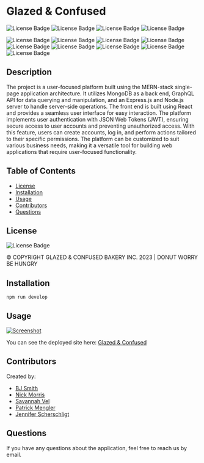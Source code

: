 # Glazed & Confused

![License Badge](https://img.shields.io/badge/-MongoDB-47A248?logo=mongodb&style=flat&logoColor=white)
![License Badge](https://img.shields.io/badge/-Express-000000?logo=express&style=flat&logoColor=white)
![License Badge](https://img.shields.io/badge/-React-61DAFB?logo=react&syle=flat&logoColor=white)
![License Badge](https://img.shields.io/badge/-Node.js-339933?logo=node.js&style=flat&logoColor=white)

![License Badge](https://img.shields.io/badge/-GraphQL-E50695?logo=graphql&syle=flat&logoColor=white)
![License Badge](https://img.shields.io/badge/-Stripe-008CDD?logo=stripe&style=flat&logoColor=white)
![License Badge](https://img.shields.io/badge/-.ENV-ECD53F?logo=.env&syle=flat&logoColor=white)
![License Badge](https://img.shields.io/badge/-Javascript-F7DF1E?logo=Javascript&syle=flat&logoColor=white)
![License Badge](https://img.shields.io/badge/-Heroku-430098?logo=heroku&style=flat&logoColor=white)
![License Badge](https://img.shields.io/badge/-After%20Effects-9999FF?logo=adobeaftereffects&style=flat&logoColor=white)
![License Badge](https://img.shields.io/badge/-Figma-F24E1E?logo=figma&style=flat&logoColor=white)
![License Badge](https://img.shields.io/badge/-Trello-0052CC?logo=trello&style=flat&logoColor=white)
![License Badge](https://img.shields.io/badge/-Adobe%20Photoshop-31A8FF?logo=AdobePhotoshop&style=flat&logoColor=white)

## Description

The project is a user-focused platform built using the MERN-stack single-page application architecture. It utilizes MongoDB as a back end, GraphQL API for data querying and manipulation, and an Express.js and Node.js server to handle server-side operations. The front end is built using React and provides a seamless user interface for easy interaction.
The platform implements user authentication with JSON Web Tokens (JWT), ensuring secure access to user accounts and preventing unauthorized access. With this feature, users can create accounts, log in, and perform actions tailored to their specific permissions. The platform can be customized to suit various business needs, making it a versatile tool for building web applications that require user-focused functionality.

## Table of Contents

- [License](#license)
- [Installation](#installation)
- [Usage](#usage)
- [Contributors](#contributors)
- [Questions](#questions)

## License
![License Badge](https://shields.io/badge/license-MIT-green) 

© COPYRIGHT GLAZED & CONFUSED BAKERY INC. 2023 | DONUT WORRY BE HUNGRY


## Installation
````
npm run develop
````


## Usage
[![Screenshot](https://github.com/PMengler/glazed-and-confused/blob/main/client/src/assets/gc-screenshot.jpg)](https://github.com/PMengler/glazed-and-confused/blob/main/client/src/assets/gc-screenshot.jpg)

You can see the deployed site here: [Glazed & Confused](https://glazed-and-confused-app.herokuapp.com/)


## Contributors
Created by: 
- <a href="https://github.com/bryanjeremysmith"> BJ Smith </a>
- <a href="https://github.com/Morralytics"> Nick Morris </a>    
- <a href="https://github.com/savannahvel"> Savannah Vel</a>
- <a href="https://github.com/PMengler"> Patrick Mengler </a>
- <a href="https://github.com/pherpat"> Jennifer Scherschligt </a>

## Questions
If you have any questions about the application, feel free to reach us by email.
